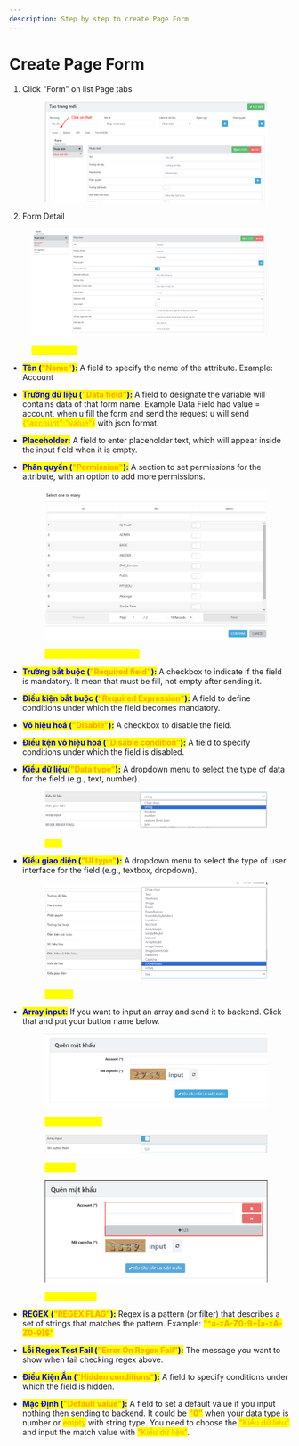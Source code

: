 ```yaml
---
description: Step by step to create Page Form
---
```


# Create Page Form

1.  Click "Form" on list Page tabs

    <div align="left">

    <figure><img src="../.gitbook/assets/image (37).png" alt=""><figcaption></figcaption></figure>

    </div>
2. Form Detail

<figure><img src="../.gitbook/assets/image (1) (1) (1) (1).png" alt=""><figcaption><p><mark style="color:yellow;">Page - Form</mark></p></figcaption></figure>

* <mark style="color:blue;">**Tên (**</mark><mark style="color:orange;">**"Name"**</mark><mark style="color:blue;">**):**</mark> A field to specify the name of the attribute. Example: Account
* <mark style="color:blue;">**Trường dữ liệu (**</mark><mark style="color:orange;">**"Data field"**</mark><mark style="color:blue;">**):**</mark> A field to designate the variable will contains data of that form name. Example Data Field had value = account, when u fill the form and send the request u will send <mark style="color:orange;">{"account":"value"}</mark> with json format.
* <mark style="color:blue;">**Placeholder:**</mark> A field to enter placeholder text, which will appear inside the input field when it is empty.
*   <mark style="color:blue;">**Phân quyền (**</mark><mark style="color:orange;">**"Permission"**</mark><mark style="color:blue;">**):**</mark> A section to set permissions for the attribute, with an option to add more permissions.

    <figure><img src="../.gitbook/assets/image (2) (1) (1) (1).png" alt=""><figcaption><p> <mark style="color:yellow;"><strong>After Clicking "+" button</strong></mark></p></figcaption></figure>
* <mark style="color:blue;">**Trường bắt buộc (**</mark><mark style="color:orange;">**"Required field"**</mark><mark style="color:blue;">**):**</mark> A checkbox to indicate if the field is mandatory. It mean that must be fill, not empty after sending it.
* <mark style="color:blue;">**Điều kiện bắt buộc (**</mark><mark style="color:orange;">**"Required Expression"**</mark><mark style="color:blue;">**):**</mark> A field to define conditions under which the field becomes mandatory.
* <mark style="color:blue;">**Vô hiệu hoá (**</mark><mark style="color:orange;">**"Disable"**</mark><mark style="color:blue;">**):**</mark> A checkbox to disable the field.
* <mark style="color:blue;">**Điều kện vô hiệu hoá (**</mark><mark style="color:orange;">**"Disable condition"**</mark><mark style="color:blue;">**):**</mark> A field to specify conditions under which the field is disabled.
*   <mark style="color:blue;">**Kiểu dữ liệu(**</mark><mark style="color:orange;">**"Data type"**</mark><mark style="color:blue;">**):**</mark> A dropdown menu to select the type of data for the field (e.g., text, number).

    <figure><img src="../.gitbook/assets/image (3) (1) (1) (1).png" alt=""><figcaption><p><mark style="color:yellow;"><strong>Data</strong></mark></p></figcaption></figure>
*   <mark style="color:blue;">**Kiểu giao diện (**</mark><mark style="color:orange;">**"UI type"**</mark><mark style="color:blue;">**):**</mark> A dropdown menu to select the type of user interface for the field (e.g., textbox, dropdown).

    <figure><img src="../.gitbook/assets/image (4) (1) (1).png" alt=""><figcaption><p><mark style="color:yellow;"><strong>UI Type</strong></mark></p></figcaption></figure>
*   <mark style="color:blue;">**Array input:**</mark> If you want to input an array and send it to backend. Click that and put your button name below.



    <figure><img src="../.gitbook/assets/image (41).png" alt=""><figcaption><p><mark style="color:yellow;"><strong>Before Enabled</strong></mark></p></figcaption></figure>

    <figure><img src="../.gitbook/assets/image (6) (1) (1).png" alt=""><figcaption><p><mark style="color:yellow;"><strong>Enabled</strong></mark></p></figcaption></figure>

    <figure><img src="../.gitbook/assets/image (40).png" alt=""><figcaption><p><mark style="color:yellow;"><strong>After Enabled</strong></mark></p></figcaption></figure>
* <mark style="color:blue;">**REGEX (**</mark><mark style="color:orange;">**"REGEX FLAG"**</mark><mark style="color:blue;">**):**</mark> Regex is a pattern (or filter) that describes a set of strings that matches the pattern. Example: <mark style="color:orange;">**"^a-zA-Z0-9+\[a-zA-Z0-9]$"**</mark>
* <mark style="color:blue;">**Lỗi Regex Test Fail (**</mark><mark style="color:orange;">**"Error On Regex Fail"**</mark><mark style="color:blue;">**):**</mark> The message you want to show when fail checking regex above.
* <mark style="color:blue;">**Điều Kiện Ẩn (**</mark><mark style="color:orange;">**"Hidden conditions"**</mark><mark style="color:blue;">**):**</mark> A field to specify conditions under which the field is hidden.
* <mark style="color:blue;">**Mặc Định (**</mark><mark style="color:orange;">**"Default value"**</mark><mark style="color:blue;">**):**</mark> A field to set a default value if you input nothing then sending to backend. It could be <mark style="color:orange;">**"0"**</mark> when your data type is number or <mark style="color:orange;">empty</mark> with string type. You need to choose the <mark style="color:orange;">"Kiểu dữ liệu"</mark> and input the match value with <mark style="color:orange;">"Kiểu dữ liệu"</mark>.

